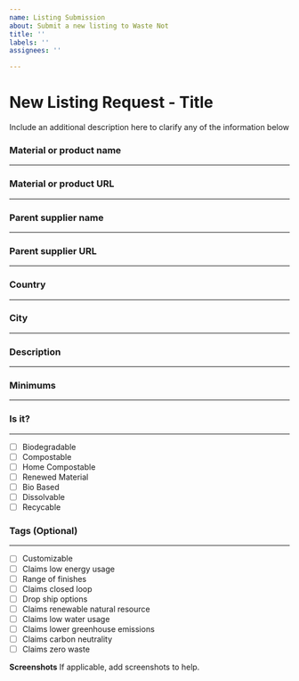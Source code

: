 ```yaml
---
name: Listing Submission
about: Submit a new listing to Waste Not
title: ''
labels: ''
assignees: ''

---
```


# New Listing Request - Title

Include an additional description here to clarify any of the information below


### Material or product name
* * *


### Material or product URL
* * *


### Parent supplier name
* * *


### Parent supplier URL
* * *


### Country
* * *


### City
* * *


### Description
* * *


### Minimums
* * *


### Is it?
* * *
- [ ] Biodegradable
- [ ] Compostable
- [ ] Home Compostable
- [ ] Renewed Material
- [ ] Bio Based
- [ ] Dissolvable
- [ ] Recycable

### Tags (Optional)
* * *
- [ ] Customizable
- [ ] Claims low energy usage
- [ ] Range of finishes
- [ ] Claims closed loop
- [ ] Drop ship options
- [ ] Claims renewable natural resource
- [ ] Claims low water usage
- [ ] Claims lower greenhouse emissions
- [ ] Claims carbon neutrality
- [ ] Claims zero waste

**Screenshots**
If applicable, add screenshots to help.
